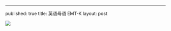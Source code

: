 ---
published: true
title: 英语母语 EMT-K
layout: post

![](https://pic1.zhimg.com/f19fcbac52b52c972fb9db28dbf58150_b.jpg)

